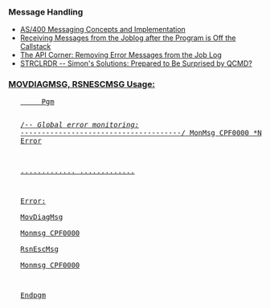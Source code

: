 <h3>Message Handling</h3>
<ul>
  <li><a href="https://www.mcpressonline.com/it-infrastructure/it-infrastructure-other/as400-messaging-concepts-and-implementation">AS/400 Messaging Concepts and Implementation</a></li>
  <li><a href="https://www.ibm.com/support/pages/receiving-messages-joblog-after-program-callstack">Receiving Messages from the Joblog after the Program is Off the Callstack</a></li>
  <li><a href="https://www.mcpressonline.com/programming/apis/the-api-corner-removing-error-messages-from-the-job-log">The API Corner: Removing Error Messages from the Job Log</a></li>
  <li><a href="https://www.mcpressonline.com/programming/apis/simons-solutions-prepared-to-be-surprised-by-qcmd">STRCLRDR -- Simon's Solutions: Prepared to Be Surprised by QCMD?</li>
</ul>

<h3>MOVDIAGMSG, RSNESCMSG Usage:</h3>
<ul>
<pre>
     Pgm
  
/*-- Global error monitoring:  --------------------------------------*/
     MonMsg     CPF0000      *N        GoTo Error                       

.............
.............

 Error:                                                                          
    MovDiagMsg                                                                   
    Monmsg    CPF0000                                                            
    RsnEscMsg                                                                    
    Monmsg    CPF0000                                                            
                                                                                 
Endpgm                                                                           
</pre>
</ul>
